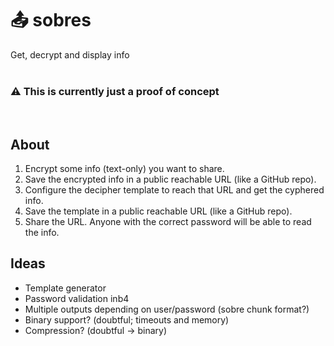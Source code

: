 
# 📤 sobres

Get, decrypt and display info
<br/>
<br/>
### ⚠️ This is currently just a proof of concept
<br/>

## About
1. Encrypt some info (text-only) you want to share.
2. Save the encrypted info in a public reachable URL (like a GitHub repo).
3. Configure the decipher template to reach that URL and get the cyphered info.
4. Save the template in a public reachable URL (like a GitHub repo).
5. Share the URL. Anyone with the correct password will be able to read the info.

## Ideas
- Template generator
- Password validation inb4
- Multiple outputs depending on user/password (sobre chunk format?)
- Binary support? (doubtful; timeouts and memory)
- Compression? (doubtful -> binary)
